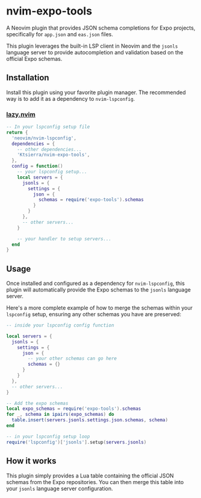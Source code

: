 # nvim-expo-tools

A Neovim plugin that provides JSON schema completions for Expo projects, specifically for `app.json` and `eas.json` files.

This plugin leverages the built-in LSP client in Neovim and the `jsonls` language server to provide autocompletion and validation based on the official Expo schemas.

## Installation

Install this plugin using your favorite plugin manager. The recommended way is to add it as a dependency to `nvim-lspconfig`.

### [lazy.nvim](https://github.com/folke/lazy.nvim)

```lua
-- In your lspconfig setup file
return {
  'neovim/nvim-lspconfig',
  dependencies = {
    -- other dependencies...
    'Ktsierra/nvim-expo-tools',
  },
  config = function()
    -- your lspconfig setup...
    local servers = {
      jsonls = {
        settings = {
          json = {
            schemas = require('expo-tools').schemas
          }
        }
      },
      -- other servers...
    }

    -- your handler to setup servers...
  end
}
```

## Usage

Once installed and configured as a dependency for `nvim-lspconfig`, this plugin will automatically provide the Expo schemas to the `jsonls` language server.

Here's a more complete example of how to merge the schemas within your `lspconfig` setup, ensuring any other schemas you have are preserved:

```lua
-- inside your lspconfig config function

local servers = {
  jsonls = {
    settings = {
      json = {
        -- your other schemas can go here
        schemas = {}
      }
    }
  },
  -- other servers...
}

-- Add the expo schemas
local expo_schemas = require('expo-tools').schemas
for _, schema in ipairs(expo_schemas) do
  table.insert(servers.jsonls.settings.json.schemas, schema)
end

-- in your lspconfig setup loop
require('lspconfig')['jsonls'].setup(servers.jsonls)
```

## How it works

This plugin simply provides a Lua table containing the official JSON schemas from the Expo repositories. You can then merge this table into your `jsonls` language server configuration.
